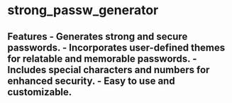# strong_passw_generator
## Features - Generates strong and secure passwords. - Incorporates user-defined themes for relatable and memorable passwords. - Includes special characters and numbers for enhanced security. - Easy to use and customizable.
